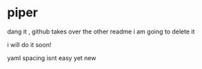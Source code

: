 # piper

dang it , github takes over the other readme
i am going to delete it

i will do it soon!


yaml spacing isnt easy yet
new
